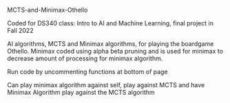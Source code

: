 MCTS-and-Minimax-Othello


Coded for DS340 class: Intro to AI and Machine Learning, final project in Fall 2022

AI algorithms, MCTS and Minimax algorithms, for playing the boardgame Othello. Minimax coded using alpha beta pruning and is used for minimax to 
decrease amount of processing for minimax algorithm. 

Run code by uncommenting functions at bottom of page

Can play minimax algorithm against self, play against MCTS and have Minimax Algorithm play against the MCTS algorithm
